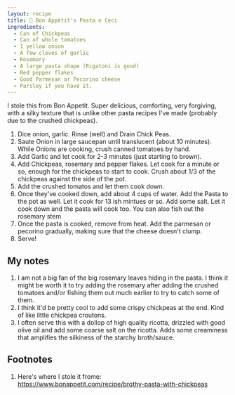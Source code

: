 ```yaml
---
layout: recipe
title: 🍳 Bon Appétit's Pasta e Ceci
ingredients:
  - Can of Chickpeas
  - Can of whole tomatoes
  - 1 yellow onion
  - A few cloves of garlic
  - Rosemary
  - A large pasta shape (Rigatoni is good)
  - Red pepper flakes
  - Good Parmesan or Pecorino cheese
  - Parsley if you have it.
---
```


I stole this from Bon Appetit. Super delicious, comforting, very forgiving, with a silky texture that is unlike other pasta recipes I've made (probably due to the crushed chickpeas).

1. Dice onion, garlic. Rinse (well) and Drain Chick Peas.
2. Saute Onion in large saucepan until translucent (about 10 minutes). While Onions are cooking, crush canned tomatoes by hand. 
3. Add Garlic and let cook for 2-3 minutes (just starting to brown).
4. Add Chickpeas, rosemary and pepper flakes. Let cook for a minute or so, enough for the chickpeas to start to cook. Crush about 1/3 of the chickpeas against the side of the pot.
5. Add the crushed tomatos and let them cook down.
6. Once they've cooked down, add about 4 cups of water. Add the Pasta to the pot as well. Let it cook for 13 ish mintues or so. Add some salt. Let it cook down and the pasta will cook too. You can also fish out the rosemary stem
7. Once the pasta is cooked, remove from heat. Add the parmesan or pecorino gradually, making sure that the cheese doesn't clump.
8. Serve!

## My notes
1. I am not a big fan of the big rosemary leaves hiding in the pasta. I think it might be worth it to try adding the rosemary after adding the crushed tomatoes and/or fishing them out much earlier to try to catch some of them.
2. I think it'd be pretty cool to add some crispy chickpeas at the end. Kind of like little chickpea croutons.
3. I often serve this with a dollop of high quality ricotta, drizzled with good olive oil and add some coarse salt on the ricotta. Adds some creaminess that amplifies the silkiness of the starchy broth/sauce.

## Footnotes
1. Here's where I stole it frome: https://www.bonappetit.com/recipe/brothy-pasta-with-chickpeas
